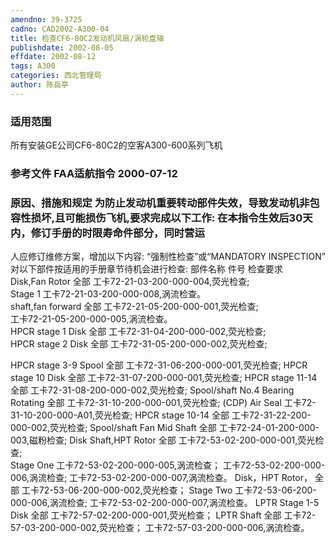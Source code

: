 ```yaml
---
amendno: 39-3725
cadno: CAD2002-A300-04
title: 检查CF6-80C2发动机风扇/涡轮盘轴
publishdate: 2002-08-05
effdate: 2002-08-12
tags: A300
categories: 西北管理局
author: 陈岳亭
---
```


### 适用范围 
所有安装GE公司CF6-80C2的空客A300-600系列飞机

<!--more-->
### 参考文件    FAA适航指令 2000-07-12 

### 原因、措施和规定 为防止发动机重要转动部件失效，导致发动机非包容性损坏,且可能损伤飞机,要求完成以下工作:     在本指令生效后30天内，修订手册的时限寿命件部分，同时营运
人应修订维修方案，增加以下内容: “强制性检查”或“MANDATORY INSPECTION”    对以下部件按适用的手册章节待机会进行检查: 
部件名称  件号  检查要求  
Disk,Fan Rotor   全部 工卡72-21-03-200-000-004,荧光检查;  
 Stage 1   工卡72-21-03-200-000-008,涡流检查。  
shaft,fan forward   全部 工卡72-21-05-200-000-001,荧光检查;  
                          工卡72-21-05-200-000-005,涡流检查。  
HPCR stage 1 Disk   全部 工卡72-31-04-200-000-002,荧光检查;  
HPCR stage 2 Disk   全部 工卡72-31-05-200-000-002,荧光检查;  

  
HPCR stage 3-9 Spool  全部 工卡72-31-06-200-000-001,荧光检查; HPCR stage 10 Disk  全部 工卡72-31-07-200-000-001,荧光检查; HPCR stage 11-14  全部 工卡72-31-08-200-000-002,荧光检查;  Spool/shaft No.4 Bearing Rotating 全部 工卡72-31-10-200-000-001,荧光检查; 
 (CDP) Air Seal            工卡72-31-10-200-000-A01,荧光检查; HPCR stage 10-14  全部 工卡72-31-22-200-000-002,荧光检查; Spool/shaft Fan Mid Shaft  全部 工卡72-24-01-200-000-003,磁粉检查; Disk Shaft,HPT Rotor  全部 工卡72-53-02-200-000-001,荧光检查;  
 Stage One  工卡72-53-02-200-000-005,涡流检查；                          工卡72-53-02-200-000-006,涡流检查;                           工卡72-53-02-200-000-007,涡流检查。
Disk，HPT Rotor，     全部 工卡72-53-06-200-000-002,荧光检查；   Stage Two  工卡72-53-06-200-000-006,涡流检查;
                          工卡72-53-02-200-000-007,涡流检查。 LPTR Stage 1-5 Disk  全部 工卡72-57-02-200-000-001,荧光检查； LPTR Shaft  全部 工卡72-57-03-200-000-002,荧光检查；
                          工卡72-57-03-200-000-006,涡流检查。
